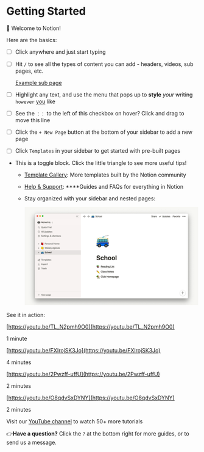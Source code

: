 # Getting Started

👋 Welcome to Notion!

Here are the basics:

- [ ]  Click anywhere and just start typing
- [ ]  Hit `/` to see all the types of content you can add - headers, videos, sub pages, etc.

    [Example sub page](https://www.notion.so/Example-sub-page-cf5390678e984f46a676467716271459)

- [ ]  Highlight any text, and use the menu that pops up to **style** *your* ~~writing~~ `however` [you](https://www.notion.so/product) like
- [ ]  See the `⋮⋮` to the left of this checkbox on hover? Click and drag to move this line
- [ ]  Click the `+ New Page` button at the bottom of your sidebar to add a new page
- [ ]  Click `Templates` in your sidebar to get started with pre-built pages
- This is a toggle block. Click the little triangle to see more useful tips!
    - [Template Gallery](https://www.notion.so/Notion-Template-Gallery-181e961aeb5c4ee6915307c0dfd5156d): More templates built by the Notion community
    - [Help & Support](https://www.notion.so/Help-Support-Documentation-e040febf70a94950b8620e6f00005004): ****Guides and FAQs for everything in Notion
    - Stay organized with your sidebar and nested pages:

        ![pictures/infinitehierarchynodither.gif](pictures/infinitehierarchynodither.gif)

See it in action:

[https://youtu.be/TL_N2pmh9O0](https://youtu.be/TL_N2pmh9O0)

1 minute

[https://youtu.be/FXIrojSK3Jo](https://youtu.be/FXIrojSK3Jo)

4 minutes

[https://youtu.be/2Pwzff-uffU](https://youtu.be/2Pwzff-uffU)

2 minutes

[https://youtu.be/O8qdvSxDYNY](https://youtu.be/O8qdvSxDYNY)

2 minutes

Visit our [YouTube channel](http://youtube.com/c/notion) to watch 50+ more tutorials

👉**Have a question?** Click the `?` at the bottom right for more guides, or to send us a message.